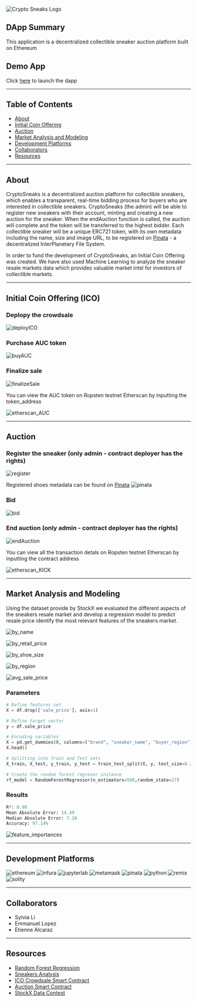 ![Crypto Sneaks Logo](images/CryptoSneaks.gif)

## DApp Summary

This application is a decentralized collectible sneaker auction platform built on Ethereum

## Demo App

Click [here](https://githb21.github.io/auction_dapp) to launch the dapp

---
## Table of Contents

* [About](#About)
* [Initial Coin Offering](#initial-coin-offering) 
* [Auction](#auction) 
* [Market Analysis and Modeling](#market-analysis-and-modeling) 
* [Development Platforms](#development-platforms)
* [Collaborators](#collaborators)
* [Resources](#resources)

---
## About

CryptoSneaks is a decentralized auction platform for collectible sneakers, which enables a transparent, real-time bidding process for buyers who are interested in collectible sneakers. CryptoSneaks (the admin) will be able to register new sneakers with their account, minting and creating a new auction for the sneaker. When the endAuction function is called, the auction will complete and the token will be transferred to the highest bidder. Each collectible sneaker will be a unique ERC721 token, with its own metadata including the name, size and image URL, to be registered on [Pinata](https://pinata.cloud/) - a decentralized InterPlanetary File System.

In order to fund the development of CryptoSneaks, an Initial Coin Offering was created. We have also used Machine Learning to analyze the sneaker resale markets data which provides valuable market intel for investors of collectible markets.

---
## Initial Coin Offering (ICO)

### Deplopy the crowdsale
![deployICO](screen_shot/deployICO.gif)

### Purchase AUC token
![buyAUC](screen_shot/buyAUC.gif)

### Finalize sale
![finalizeSale](screen_shot/finalizeSale.gif)

You can view the AUC token on Ropsten testnet Etherscan by inputting the token_address

![etherscan_AUC](screen_shot/etherscan_AUC.JPG)

---
## Auction

### Register the sneaker (only admin - contract deployer has the rights)
![register](screen_shot/register.gif)

Registered shoes metadata can be found on [Pinata](https://pinata.cloud/)
![pinata](screen_shot/pinata.JPG)

### Bid
![bid](screen_shot/bid.gif)

### End auction (only admin - contract deployer has the rights)
![endAuction](screen_shot/endAuction.gif)

You can view all the transaction detals on Ropsten testnet Etherscan by inputting the contract address

![etherscan_KICK](screen_shot/etherscan_KICK.JPG)

---
## Market Analysis and Modeling
Using the dataset provide by StockX we evaluated the different aspects of the sneakers resale market and develop a regression model to predict resale price identify the most relevant features of the sneakers market. 

![by_name](MarketAnalysis/media/by_name.png)


![by_retail_price](MarketAnalysis/media/by_retail_price.png)


![by_shoe_size](MarketAnalysis/media/by_shoe_size.png)


![by_region](MarketAnalysis/media/by_region.png)


![avg_sale_price](MarketAnalysis/media/avg_sale_price.png)

### Parameters
```python
# Define features set
X = df.drop(['sale_price'], axis=1)

# Define target vector
y = df.sale_price

# Encoding variables
X = pd.get_dummies(X, columns=["brand", "sneaker_name", "buyer_region"])
X.head()

# Splitting into Train and Test sets
X_train, X_test, y_train, y_test = train_test_split(X, y, test_size=0.2, random_state = 27)

# Create the random forest regresor instance
rf_model = RandomForestRegressor(n_estimators=500,random_state=27)
```

### Results
```python
R²: 0.98
Mean Absolute Error: 14.49
Median Absolute Error: 7.10
Accuracy: 97.14%
```
![feature_importances](MarketAnalysis/media/feature_importance.png)

---
## Development Platforms
![ethereum](images/ethereum.png)
![infura](images/infura.png)
![jupyterlab](images/jupyterlab.png)
![metamask](images/metamask.png)
![pinata](images/pinata.png)
![python](images/python.jpeg)
![remix](images/remix.png)
![solity](images/solidity.png)

---
## Collaborators
- Sylvia Li
- Emmanuel Lopez 
- Etienne Alcaraz

---
## Resources
- [Random Forest Regression](MarketAnalysis/notebooks/Random_Forest_Regression.ipynb)
- [Sneakers Analysis](MarketAnalysis/notebooks/Sneakers_Data_Analysis.ipynb)
- [ICO Crowdsale Smart Contract](ICO/AuctionCoinCrowdSale.sol)
- [Auction Smart Contract](auction/KickMarket.sol)
- [StockX Data Contest](https://stockx.com/news/the-2019-data-contest/)